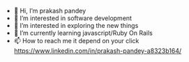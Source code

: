 - 👋 Hi, I’m prakash pandey
- 👀 I’m interested in software development
- 🌱 I’m interested in exploring the new things
- 🌱 I’m currently learning  javascript/Ruby On Rails 
- 📫 How to reach me it depend on your click https://www.linkedin.com/in/prakash-pandey-a8323b164/

<!---
prakashpandey1508/prakashpandey1508 is a ✨ special ✨ repository because its `README.md` (this file) appears on your GitHub profile.
You can click the Preview link to take a look at your changes.
--->
